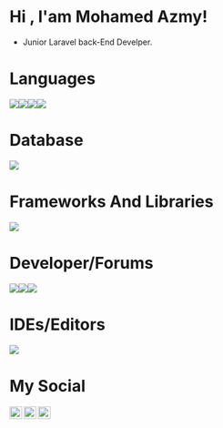 # Hi , I'am Mohamed Azmy!
- Junior Laravel back-End Develper.

# Languages

<img src="https://img.shields.io/badge/php-%23777BB4.svg?style=for-the-badge&logo=php&logoColor=white" /><img src="https://img.shields.io/badge/c++-%2300599C.svg?style=for-the-badge&logo=c%2B%2B&logoColor=white" /><img src="https://img.shields.io/badge/html5-%23E34F26.svg?style=for-the-badge&logo=html5&logoColor=white" /><img src="https://img.shields.io/badge/css3-%231572B6.svg?style=for-the-badge&logo=css3&logoColor=white" />


# Database
<img src="https://img.shields.io/badge/mysql-%2300f.svg?style=for-the-badge&logo=mysql&logoColor=white" />

# Frameworks And Libraries

<img src="https://img.shields.io/badge/laravel-%23FF2D20.svg?style=for-the-badge&logo=laravel&logoColor=white" />

# Developer/Forums
<img src="https://img.shields.io/badge/Quora-%23B92B27.svg?style=for-the-badge&logo=Quora&logoColor=white" /><img src="https://img.shields.io/badge/Reddit-%23FF4500.svg?style=for-the-badge&logo=Reddit&logoColor=white" /><img src="https://img.shields.io/badge/-Stackoverflow-FE7A16?style=for-the-badge&logo=stack-overflow&logoColor=white" />

# IDEs/Editors

<img src="https://img.shields.io/badge/Visual%20Studio%20Code-0078d7.svg?style=for-the-badge&logo=visual-studio-code&logoColor=white" />

# My Social
<a href="https://www.linkedin.com/in/mohamed-azmy-44a1a4220/">
<img align="left" alt="Mohamed Azmy LinkdeIN" width="22px" src="https://camo.githubusercontent.com/d659d2bac00c01b42bffbae84bdc121e828b8fecd5b4949ffa2575f5d9e4a371/68747470733a2f2f63646e2e6a7364656c6976722e6e65742f6e706d2f73696d706c652d69636f6e734076332f69636f6e732f6c696e6b6564696e2e737667" data-canonical-src="https://cdn.jsdelivr.net/npm/simple-icons@v3/icons/linkedin.svg" style="max-width: 100%;"></a>
<a href="https://twitter.com/A7myMohamed">
<img align="left" alt="Mohamed Azmy | Twitter" width="22px" src="https://camo.githubusercontent.com/395dda360ae28377b7c3247581a88b20573883519c2be833cb64fbb37dcbcc1a/68747470733a2f2f63646e2e6a7364656c6976722e6e65742f6e706d2f73696d706c652d69636f6e734076332f69636f6e732f747769747465722e737667" data-canonical-src="https://cdn.jsdelivr.net/npm/simple-icons@v3/icons/twitter.svg" style="max-width: 100%;"></a>

<a href="https://www.facebook.com/profile.php?id=100012216099698"><img align="left" alt="Mohamed Azmy Facebook" width="22px" src="https://camo.githubusercontent.com/013ab4b8c0a14af1d626b6106c10a4ca83129f9b89d063db25612dcb88740bc5/68747470733a2f2f63646e2e6a7364656c6976722e6e65742f6e706d2f73696d706c652d69636f6e734076332f69636f6e732f66616365626f6f6b2e737667" data-canonical-src="https://cdn.jsdelivr.net/npm/simple-icons@v3/icons/facebook.svg" style="max-width: 100%;"></a>
